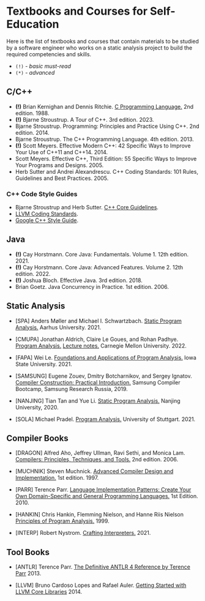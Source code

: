 # Textbooks and Courses for Self-Education

Here is the list of textbooks and courses that contain materials
to be studied by a software engineer who works on a static analysis project
to build the required competencies and skills.

* `(!)` - _basic must-read_
* `(*)` - _advanced_

## C/C++

- __(!)__ Brian Kernighan and Dennis Ritchie.
  [C Programming Language.](
  https://en.wikipedia.org/wiki/The_C_Programming_Language)
  2nd edition. 1988.
- __(!)__ Bjarne Stroustrup.
  A Tour of C++. 3rd edition. 2023.
- Bjarne Stroustrup.
  Programming: Principles and Practice Using C++.
  2nd edition. 2014.
- Bjarne Stroustrup.
  The C++ Programming Language.
  4th edition. 2013.
- __(!)__ Scott Meyers.
  Effective Modern C++: 42 Specific Ways to Improve Your Use of C++11 and C++14.
  2014.
- Scott Meyers.
  Effective C++, Third Edition: 55 Specific Ways to Improve Your Programs and Designs.
  2005.
- Herb Sutter and Andrei Alexandrescu.
  C++ Coding Standards: 101 Rules, Guidelines and Best Practices.
  2005.

### C++ Code Style Guides

- Bjarne Stroustrup and Herb Sutter.
  [C++ Core Guidelines](
  https://isocpp.github.io/CppCoreGuidelines/CppCoreGuidelines).
- [LLVM Coding Standards](
  https://llvm.org/docs/CodingStandards.html).
- [Google C++ Style Guide](
  https://google.github.io/styleguide/cppguide.html).

## Java

- __(!)__ Cay Horstmann.
  Core Java: Fundamentals. Volume 1. 12th edition. 2021.
- __(!)__ Cay Horstmann.
  Core Java: Advanced Features. Volume 2. 12th edition. 2022.
- __(!)__ Joshua Bloch. Effective Java. 3rd edition. 2018.
- Brian Goetz. Java Concurrency in Practice. 1st edition. 2006.

## Static Analysis

- [SPA] Anders Møller and Michael I. Schwartzbach.
  [Static Program Analysis.](
  https://cs.au.dk/~amoeller/spa/)
  Aarhus University. 2021.

- [CMUPA] Jonathan Aldrich, Claire Le Goues, and Rohan Padhye.
  [Program Analysis.](
  https://cmu-program-analysis.github.io/2022/index.html)
  [Lecture notes.](
  https://github.com/CMU-program-analysis/CMU-program-analysis.github.io/blob/master/2022/resources/program-analysis.pdf)
  Carnegie Mellon University. 2022.

- [FAPA] Wei Le.
  [Foundations and Applications of Program Analysis.](
  https://github.com/wei-le/programanalysiscourse)
  Iowa State University. 2021.

- [SAMSUNG] Eugene Zouev, Dmitry Botcharnikov, and Sergey Ignatov.
  [Compiler Construction: Practical Introduction.](
  https://github.com/andrewt0301/CrashCourse/tree/master/Samsung%20Compiler%20BootCamp/Slides)
  Samsung Compiler Bootcamp, Samsung Research Russia, 2019.

- [NANJING] Tian Tan and Yue Li.
  [Static Program Analysis.](https://tai-e.pascal-lab.net/lectures.html) 
  Nanjing University, 2020.

- [SOLA] Michael Pradel.
  [Program Analysis.](https://software-lab.org/teaching/winter2021/pa/)
  University of Stuttgart. 2021.

## Compiler Books

- [DRAGON] Alfred Aho, Jeffrey Ullman, Ravi Sethi, and Monica Lam.
  [Compilers: Principles, Techniques, and Tools.](
  https://www.amazon.com/Compilers-Principles-Techniques-Tools-2nd/dp/0321486811)
  2nd edition. 2006.

- [MUCHNIK] Steven Muchnick.
  [Advanced Compiler Design and Implementation.](
  https://www.amazon.com/Advanced-Compiler-Design-Implementation-Muchnick/dp/1558603204)
  1st edition. 1997.

- [PARR] Terence Parr.
  [Language Implementation Patterns: Create Your Own Domain-Specific and General Programming Languages.](
  https://www.amazon.com/Language-Implementation-Patterns-Domain-Specific-Programming/dp/193435645X)
  1st Edition. 2010.

- [HANKIN] Chris Hankin, Flemming Nielson, and Hanne Riis Nielson
  [Principles of Program Analysis.](
  https://www.amazon.com/Principles-Program-Analysis-Flemming-Nielson/dp/3540654100) 1999.

- [INTERP] Robert Nystrom.
  [Crafting Interpreters.](
  https://www.amazon.com/Crafting-Interpreters-Robert-Nystrom/dp/0990582930) 2021. 

## Tool Books

- [ANTLR] Terence Parr.
  [The Definitive ANTLR 4 Reference by Terence Parr](
  https://pragprog.com/titles/tpantlr2/the-definitive-antlr-4-reference/) 2013.

- [LLVM] Bruno Cardoso Lopes and Rafael Auler.
  [Getting Started with LLVM Core Libraries](
  https://www.amazon.com/Getting-Started-LLVM-Core-Libraries/dp/1782166920) 2014.
